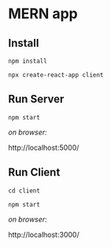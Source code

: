 # MERN app

## Install

```
npm install
```

```
npx create-react-app client
```

## Run Server  

```
npm start
```

_on browser:_

http://localhost:5000/

## Run Client

```
cd client
```

```
npm start
```

_on browser:_

http://localhost:3000/